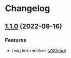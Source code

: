 # Changelog

## [1.1.0](https://github.com/Chaxwell/vscode-extension-twigLinkResolver/compare/v1.0.0...v1.1.0) (2022-09-16)


### Features

* twig link resolver ([a131e5d](https://github.com/Chaxwell/vscode-extension-twigLinkResolver/commit/a131e5d32e7b7c9ea6923b995c0932de7580b906))
